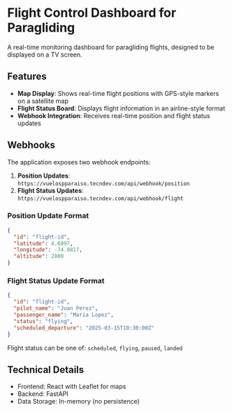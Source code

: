# Flight Control Dashboard for Paragliding

A real-time monitoring dashboard for paragliding flights, designed to be displayed on a TV screen.

## Features

- **Map Display**: Shows real-time flight positions with GPS-style markers on a satellite map
- **Flight Status Board**: Displays flight information in an airline-style format
- **Webhook Integration**: Receives real-time position and flight status updates

## Webhooks

The application exposes two webhook endpoints:

1. **Position Updates**: `https://vuelospparaiso.tecndev.com/api/webhook/position`
2. **Flight Status Updates**: `https://vuelospparaiso.tecndev.com/api/webhook/flight`

### Position Update Format

```json
{
  "id": "flight-id",
  "latitude": 4.6097,
  "longitude": -74.0817,
  "altitude": 2800
}
```

### Flight Status Update Format

```json
{
  "id": "flight-id",
  "pilot_name": "Juan Perez",
  "passenger_name": "Maria Lopez",
  "status": "flying",
  "scheduled_departure": "2025-03-15T10:30:00Z"
}
```

Flight status can be one of: `scheduled`, `flying`, `paused`, `landed`

## Technical Details

- Frontend: React with Leaflet for maps
- Backend: FastAPI
- Data Storage: In-memory (no persistence)

